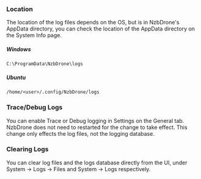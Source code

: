 ### Location ###
The location of the log files depends on the OS, but is in NzbDrone's AppData directory, you can check the location of the AppData directory on the System Info page.

##### Windows #####
`C:\ProgramData\NzbDrone\logs`

##### Ubuntu #####
`/home/<user>/.config/NzbDrone/logs`


### Trace/Debug Logs ###
You can enable Trace or Debug logging in Settings on the General tab. NzbDrone does not need to restarted for the change to take effect. This change only effects the log files, not the logging database.


### Clearing Logs ###
You can clear log files and the logs database directly from the UI, under System -> Logs -> Files and System -> Logs respectively.